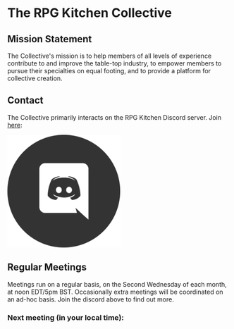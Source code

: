 # The RPG Kitchen Collective

## Mission Statement

The Collective's mission is to help members of all levels of experience contribute to and improve the table-top industry, to empower members to pursue their specialties on equal footing, and to provide a platform for collective creation.

## Contact

The Collective primarily interacts on the RPG Kitchen Discord server. Join [here](https://discord.gg/sStDEP62h4):

[![Discord Invite Link](./discord-icon.png)](https://discord.gg/sStDEP62h4)

## Regular Meetings

Meetings run on a regular basis, on the Second Wednesday of each month, at noon EDT/5pm BST. Occasionally extra meetings will be coordinated on an ad-hoc basis. Join the discord above to find out more.

### Next meeting (in your local time):

<script>
var d = new Date(Date.UTC(2021,7,18,16,0,0)); // don't forget, month is 0-based, day is not (yay javascript)
document.getElementById("next-meeting-in-your-local-time").appendChild(document.createTextNode(" " + d.toLocaleString()));
</script>
